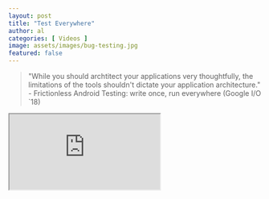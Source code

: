 ```yaml
---
layout: post
title: "Test Everywhere"
author: al
categories: [ Videos ]
image: assets/images/bug-testing.jpg
featured: false
---
```


>"While you should archtitect your applications very thoughtfully, the limitations of the tools shouldn't dictate your application architecture." - Frictionless Android Testing: write once, run everywhere (Google I/O `18)

<div class="embed-responsive embed-responsive-16by9">
  <iframe class="embed-responsive-item" src="https://www.youtube.com/embed/wYMIadv9iF8?rel=0" allowfullscreen></iframe>
</div>
